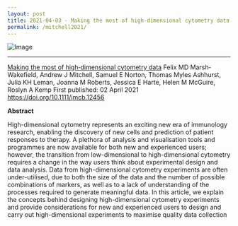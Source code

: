 ```yaml
---
layout: post
title: 2021-04-03 - Making the most of high‐dimensional cytometry data
permalink: /mitchell2021/
---
```


![Image](https://github.com/ImmuneDynamics/ImmuneDynamics.github.io/blob/master/team/thomas-ashhurst/Mitchell2021.png?raw=true)

---

[Making the most of high‐dimensional cytometry data](https://onlinelibrary.wiley.com/doi/10.1111/imcb.12456)
Felix MD Marsh‐Wakefield, Andrew J Mitchell, Samuel E Norton, Thomas Myles Ashhurst, Julia KH Leman, Joanna M Roberts, Jessica E Harte, Helen M McGuire, Roslyn A Kemp
First published: 02 April 2021 https://doi.org/10.1111/imcb.12456

**Abstract**

High-dimensional  cytometry  represents  an  exciting  new  era  of  immunology  research, enabling  the  discovery  of  new  cells  and  prediction  of  patient  responses  to  therapy.  A plethora of analysis and visualisation tools and programmes are now available for both new  and  experienced  users;  however,  the  transition  from  low-dimensional  to  high-dimensional  cytometry  requires  a  change  in  the  way  users  think  about  experimental design  and  data  analysis.  Data  from  high-dimensional  cytometry  experiments  are  often under-utilised, due to both the size of the data and the number of possible combinations of markers, as well as to a lack of understanding of the processes required to generate meaningful  data.  In  this  article,  we  explain  the  concepts  behind  designing  high-dimensional cytometry experiments and provide considerations for new and experienced users  to  design  and  carry  out  high-dimensional  experiments  to  maximise  quality  data collection
